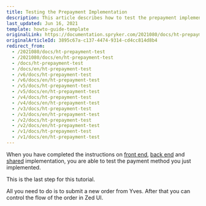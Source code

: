 ```yaml
---
title: Testing the Prepayment Implementation
description: This article describes how to test the prepayment implementation.
last_updated: Jun 16, 2021
template: howto-guide-template
originalLink: https://documentation.spryker.com/2021080/docs/ht-prepayment-test
originalArticleId: 3895c67a-c137-4474-9314-cd4cc814d8b4
redirect_from:
  - /2021080/docs/ht-prepayment-test
  - /2021080/docs/en/ht-prepayment-test
  - /docs/ht-prepayment-test
  - /docs/en/ht-prepayment-test
  - /v6/docs/ht-prepayment-test
  - /v6/docs/en/ht-prepayment-test
  - /v5/docs/ht-prepayment-test
  - /v5/docs/en/ht-prepayment-test
  - /v4/docs/ht-prepayment-test
  - /v4/docs/en/ht-prepayment-test
  - /v3/docs/ht-prepayment-test
  - /v3/docs/en/ht-prepayment-test
  - /v2/docs/ht-prepayment-test
  - /v2/docs/en/ht-prepayment-test
  - /v1/docs/ht-prepayment-test
  - /v1/docs/en/ht-prepayment-test
---
```


When you have completed the instructions on [front end](/docs/scos/dev/back-end-development/data-manipulation/payment-methods/prepayment/implement-prepayment-in-front-end.html), [back end](/docs/scos/dev/back-end-development/data-manipulation/payment-methods/prepayment/implementing-prepayment-in-back-end.html) and [shared](/docs/scos/dev/back-end-development/data-manipulation/payment-methods/prepayment/implementing-prepayment-in-shared-layer.html) implementation, you are able to test the payment method you just implemented.

 This is the last step for this tutorial.

All you need to do is to submit a new order from Yves. After that you can control the flow of the order in Zed UI.
